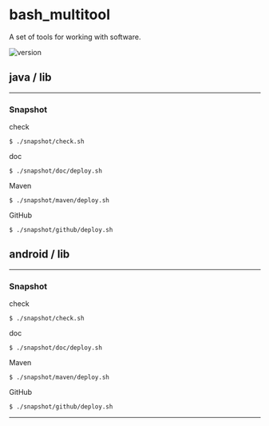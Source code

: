 # bash_multitool
A set of tools for working with software.

![version](https://img.shields.io/static/v1?label=version&message=0.3.2&labelColor=212121&color=2962ff&style=flat)

## java / lib

---

### Snapshot

check
```
$ ./snapshot/check.sh
```

doc
```
$ ./snapshot/doc/deploy.sh
```

Maven
```
$ ./snapshot/maven/deploy.sh
```

GitHub
```
$ ./snapshot/github/deploy.sh
```

## android / lib

---

### Snapshot

check
```
$ ./snapshot/check.sh
```

doc
```
$ ./snapshot/doc/deploy.sh
```

Maven
```
$ ./snapshot/maven/deploy.sh
```

GitHub
```
$ ./snapshot/github/deploy.sh
```

---
